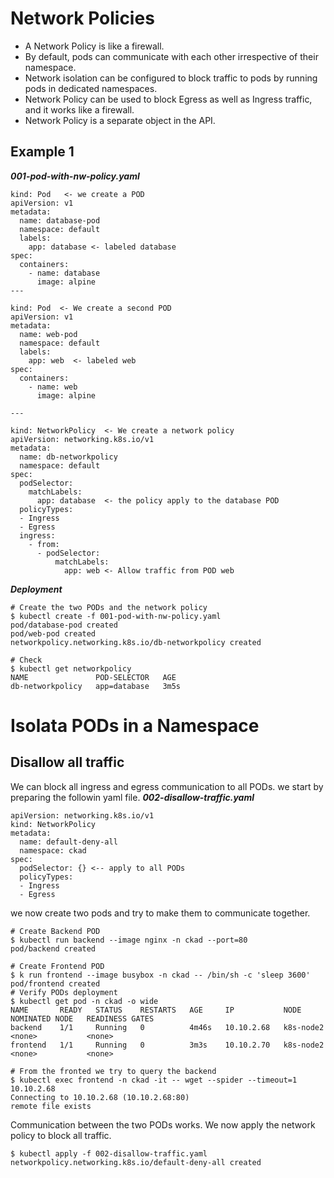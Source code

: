 # Network Policies
* A Network Policy is like a firewall.
* By default, pods can communicate with each other irrespective of their namespace.
* Network isolation can be configured to block traffic to pods by running pods in dedicated namespaces.
* Network Policy can be used to block Egress as well as Ingress traffic, and it works like a firewall.
* Network Policy is a separate object in the API.

## Example 1
***001-pod-with-nw-policy.yaml***
```
kind: Pod   <- we create a POD
apiVersion: v1
metadata:
  name: database-pod
  namespace: default
  labels:
    app: database <- labeled database
spec:
  containers:
    - name: database
      image: alpine
---
 
kind: Pod  <- We create a second POD
apiVersion: v1
metadata:
  name: web-pod
  namespace: default
  labels:
    app: web  <- labeled web
spec:
  containers:
    - name: web
      image: alpine
 
---
 
kind: NetworkPolicy  <- We create a network policy
apiVersion: networking.k8s.io/v1
metadata:
  name: db-networkpolicy
  namespace: default
spec:
  podSelector:
    matchLabels:
      app: database  <- the policy apply to the database POD
  policyTypes:
  - Ingress
  - Egress
  ingress:
    - from:
      - podSelector:
          matchLabels:
            app: web <- Allow traffic from POD web
```
***Deployment***
```
# Create the two PODs and the network policy
$ kubectl create -f 001-pod-with-nw-policy.yaml
pod/database-pod created
pod/web-pod created
networkpolicy.networking.k8s.io/db-networkpolicy created
 
# Check
$ kubectl get networkpolicy
NAME               POD-SELECTOR   AGE
db-networkpolicy   app=database   3m5s

```

# Isolata PODs in a Namespace
## Disallow all traffic
We can block all ingress and egress communication to all PODs. we start by preparing the followin yaml file.
***002-disallow-traffic.yaml***
```
apiVersion: networking.k8s.io/v1
kind: NetworkPolicy
metadata:
  name: default-deny-all
  namespace: ckad
spec:
  podSelector: {} <-- apply to all PODs
  policyTypes:
  - Ingress
  - Egress
```

we now create two pods and try to make them to communicate together.
```
# Create Backend POD
$ kubectl run backend --image nginx -n ckad --port=80
pod/backend created

# Create Frontend POD
$ k run frontend --image busybox -n ckad -- /bin/sh -c 'sleep 3600'
pod/frontend created
# Verify PODs deployment
$ kubectl get pod -n ckad -o wide
NAME       READY   STATUS    RESTARTS   AGE     IP           NODE        NOMINATED NODE   READINESS GATES
backend    1/1     Running   0          4m46s   10.10.2.68   k8s-node2   <none>           <none>
frontend   1/1     Running   0          3m3s    10.10.2.70   k8s-node2   <none>           <none>

# From the fronted we try to query the backend
$ kubectl exec frontend -n ckad -it -- wget --spider --timeout=1 10.10.2.68
Connecting to 10.10.2.68 (10.10.2.68:80)
remote file exists
```
Communication between the two PODs works. We now apply the network policy to block all traffic.
```
$ kubectl apply -f 002-disallow-traffic.yaml
networkpolicy.networking.k8s.io/default-deny-all created





